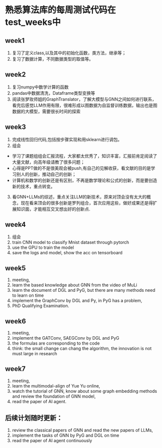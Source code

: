  # 熟悉算法库的每周测试代码在test_weeks中
## week1 
1. 复习了定义class,以及其中的初始化函数，类方法，继承等；
2. 复习了数据计算，不同数据类型的取值等。

## week2
1. 复习numpy中数学计算的函数
2. pandas中数据清洗，Dataframe类型变换等
3. 阅读张梦玫师姐的GraphTranslator，了解大模型与GNN之间如何进行联系，
看完后感觉LLM作用有限，很难形成以图数据为自监督训练数据，输出也是图数据的大模型，需要很长时间的探索

## week3
1. 完成线性回归代码,包括按步骤实现和用sklearn进行调包。
2. 组会
* 学习了课题组组会汇报流程，大家都太优秀了，知识丰富，汇报前肯定阅读了大量文献，向高年级请教了很多问题；
* 心得是PPT做的不是很美观会被push,有自己的见解收获，看文献的目的是学习别人的创新，推动自己的创新；
* 计算机和数学的创新还是有区别，不再是数学理论和公式的创新，而是要创造新的技术，重点转变。
3. 看GNN+LLMs的综述，重点关注LLM的新技术，原来对顶会没有太大的概念，现在看来顶会的很多创新是罗列组合，首次应用这些，做好成果还是得扩展知识面，才能相互交叉想出好的创新点.

## week4
1. 组会
2. train CNN model to classify Mnist dataset through pytorch
3. use the GPU to train the model
4. save the logs and model, show the acc on tensorboard 

## week5
1. meeting,
2. learn the based knowledge about GNN from the video of MuLi
3. learn the document of DGL and PyG, but there are many methods need to learn on time
4. implement the GraphConv by DGL and Py, in PyG has a problem, 
5. PhD Qualifying Examination.

## week6
1. meeting,
2. implement the GATConv, SAEGConv by DGL and PyG
3. the formulas are corresponding to the code
4. think: the small change can chang the algorithm, the innovation is not must large in research

## week7
1. meeting,
2. learn the multimodal-align of Yue Yu online,
3. watch the tutorial of GNN, know about some graph embedding methods and review the foundation of GNN model,
4. read the paper of AI agent.
## 后续计划随时更新：
1. review the classical papers of GNN and read the new papers of LLMs,
2. implement the tasks of GNN by PyG and DGL on time
3. read the paper of AI agent continuously
